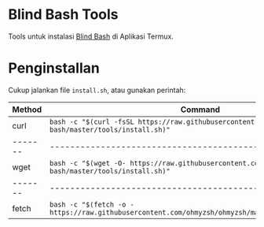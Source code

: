 # Blind Bash Tools
Tools untuk instalasi [Blind Bash](https://github.com/TeamThea/blind-bash) di Aplikasi Termux.

# Penginstallan
Cukup jalankan file `install.sh`, atau gunakan perintah:

Method | Command 
-------|--------------------------------------------
curl   | `bash -c "$(curl -fsSL https://raw.githubusercontent.com/TeamThea/blind-bash/master/tools/install.sh)"`
-------|--------------------------------------------
wget   | `bash -c "$(wget -O- https://raw.githubusercontent.com/TeamThea/blind-bash/master/tools/install.sh)"`
-------|--------------------------------------------
fetch  | `bash -c "$(fetch -o - https://raw.githubusercontent.com/ohmyzsh/ohmyzsh/master/tools/install.sh)"`
